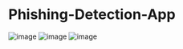 # Phishing-Detection-App

![image](https://github.com/rkdwngns/Phishing-Detection-App/assets/93520535/b86d0032-ceed-4558-965a-c2101e6e3e8e)
![image](https://github.com/rkdwngns/Phishing-Detection-App/assets/93520535/c82373da-8c35-421d-8092-a79f9062dfc9)
![image](https://github.com/rkdwngns/Phishing-Detection-App/assets/93520535/aa26ce94-5148-490c-8c68-6566801e509a)
